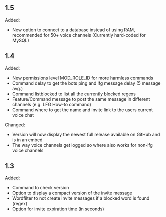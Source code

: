 ## **1.5**

Added:

- New option to connect to a database instead of using RAM, recommended for 50+ voice channels (Currently hard-coded for MySQL)

## **1.4**

Added:

 - New permissions level MOD_ROLE_ID for more harmless commands
 - Command delay to get the bots ping and lfg message delay (5 message
   avg.)
 - Command listblocked to list all the currently blocked regexs
 - Feature/Command message to post the same message in different
   channels (e.g. LFG How-to command)
 - Command where to get the name and invite link to the users current
   voice chat

Changed:

 - Version will now display the newest full release available on GitHub
   and is in an embed
 - The way voice channels get logged so where also works for non-lfg
   voice channels

## **1.3**

Added:

 - Command to check version
 - Option to display a compact version of the invite message
 - Wordfilter to not create invite messages if a blocked word is found (regex)
 - Option for invite expiration time (in seconds)
